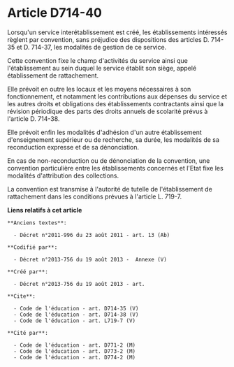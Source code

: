 # Article D714-40

Lorsqu'un service interétablissement est créé, les établissements intéressés règlent par convention, sans préjudice des
dispositions des articles D. 714-35 et D. 714-37, les modalités de gestion de ce service. 

Cette convention fixe le champ d'activités du service ainsi que l'établissement au sein duquel le service établit son siège,
appelé établissement de rattachement. 

Elle prévoit en outre les locaux et les moyens nécessaires à son fonctionnement, et notamment les contributions aux dépenses
du service et les autres droits et obligations des établissements contractants ainsi que la révision périodique des parts des
droits annuels de scolarité prévus à l'article D. 714-38. 

Elle prévoit enfin les modalités d'adhésion d'un autre établissement d'enseignement supérieur ou de recherche, sa durée, les
modalités de sa reconduction expresse et de sa dénonciation. 

En cas de non-reconduction ou de dénonciation de la convention, une convention particulière entre les établissements
concernés et l'Etat fixe les modalités d'attribution des collections. 

La convention est transmise à l'autorité de tutelle de l'établissement de rattachement dans les conditions prévues à
l'article L. 719-7.

**Liens relatifs à cet article**

	**Anciens textes**:

	  - Décret n°2011-996 du 23 août 2011 - art. 13 (Ab)

	**Codifié par**:

	  - Décret n°2013-756 du 19 août 2013 -  Annexe (V)

	**Créé par**:

	  - Décret n°2013-756 du 19 août 2013 - art.

	**Cite**:

	  - Code de l'éducation - art. D714-35 (V)
	  - Code de l'éducation - art. D714-38 (V)
	  - Code de l'éducation - art. L719-7 (V)

	**Cité par**:

	  - Code de l'éducation - art. D771-2 (M)
	  - Code de l'éducation - art. D773-2 (M)
	  - Code de l'éducation - art. D774-2 (M)
